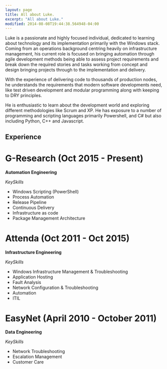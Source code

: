 ```yaml
---
layout: page
title: All about Luke.
excerpt: "All about Luke."
modified: 2014-08-08T19:44:38.564948-04:00
---
```




Luke is a passionate and highly focused individual, dedicated to learning about technology and its implementation primarily with the Windows stack. Coming from an operations background centring heavily on infrastructure management, his current role is focused on bringing automation through agile development methods being able to assess project requirements and break down the required stories and tasks working from concept and design bringing projects through to the implementation and delivery. 

With the experience of delivering code to thousands of production nodes, he understands the requirements that modern software developments need, like test driven development and modular programming along with keeping to DRY principles.

He is enthusiastic to learn about the development world and exploring different methodologies like Scrum and XP. He has exposure to a number of programming and scripting languages primarily Powershell, and C# but also including Python, C++ and Javascript.  

## Experience 

# G-Research (Oct 2015 - Present)
**Automation Engineering**


*KeySkills*

- Windows Scripting (PowerShell)
- Process Automation
- Release Pipeline
- Continuous Delivery
- Infrastructure as code
- Package Management Architecture 


# Attenda (Oct 2011 - Oct 2015)
**Infrastructure Engineering**

*KeySkills*

- Windows Infrastructure Management & Troubleshooting
- Application Hosting
- Fault Analysis 
- Network Configuration & Troubleshooting
- Automation
- ITIL


# EasyNet (April 2010 - October 2011)
**Data Engineering**

*KeySkills*

- Network Troubleshooting
- Escalation Management
- Customer Care